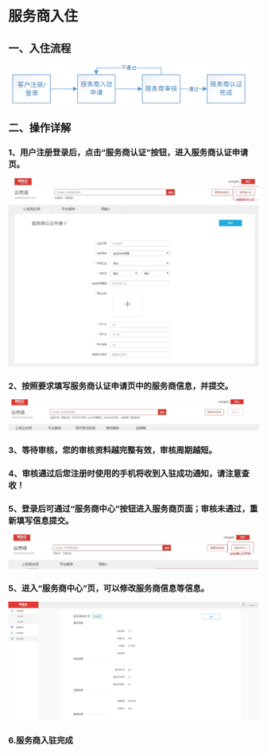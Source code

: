 # 服务商入住

## 一、入住流程

![](/articles/yycloud/4-/images/import.png)

## 二、操作详解

### 1、用户注册登录后，点击“服务商认证”按钮，进入服务商认证申请页。

![](/articles/yycloud/4-/images/ruzhu1.jpg)

### 2、按照要求填写服务商认证申请页中的服务商信息，并提交。

![](/articles/yycloud/4-/images/ruzhu2.jpg)
### 3、等待审核，您的审核资料越完整有效，审核周期越短。

### 4、审核通过后您注册时使用的手机将收到入驻成功通知，请注意查收！
### 5、登录后可通过“服务商中心”按钮进入服务商页面；审核未通过，重新填写信息提交。

![](/articles/yycloud/4-/images/ruzhu3.jpg)

### 5、进入“服务商中心”页，可以修改服务商信息等信息。

![](/articles/yycloud/4-/images/ruzhu4.jpg)

### 6.服务商入驻完成
